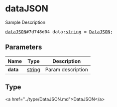 # dataJSON

Sample Description

<pre>
<a href="../constructor/dataJSON.md">dataJSON</a>#7d748d04 data:<a href="../type/string.md">string</a> = <a href="../type/DataJSON.md">DataJSON</a>;
</pre>

## Parameters

| Name | Type | Description |
|------|:----:|-------------|
| **data** | <a href="../type/string.md">string</a> | Param description |

## Type

&lt;a href=&#34;../type/DataJSON.md&#34;&gt;DataJSON&lt;/a&gt;
